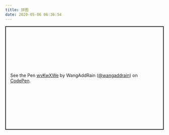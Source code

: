 ```yaml
---
title: 拼图
date: 2020-05-06 06:36:54
---
```


<p class="codepen" data-height="330" data-theme-id="light" data-default-tab="result" data-user="wangaddrain" data-slug-hash="wvKwXWe" style="height: 330px; box-sizing: border-box; display: flex; align-items: center; justify-content: center; border: 2px solid; margin: 1em 0; padding: 1em;" data-pen-title="wvKwXWe">
  <span>See the Pen <a href="https://codepen.io/wangaddrain/pen/wvKwXWe">
  wvKwXWe</a> by WangAddRain (<a href="https://codepen.io/wangaddrain">@wangaddrain</a>)
  on <a href="https://codepen.io">CodePen</a>.</span>
</p>
<script async src="https://static.codepen.io/assets/embed/ei.js"></script>
